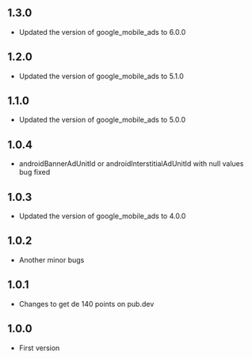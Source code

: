 ## 1.3.0
* Updated the version of google_mobile_ads to 6.0.0
## 1.2.0
* Updated the version of google_mobile_ads to 5.1.0
## 1.1.0
* Updated the version of google_mobile_ads to 5.0.0
## 1.0.4
* androidBannerAdUnitId or androidInterstitialAdUnitId with null values bug fixed
## 1.0.3
* Updated the version of google_mobile_ads to 4.0.0
## 1.0.2
* Another minor bugs
## 1.0.1
* Changes to get de 140 points on pub.dev
## 1.0.0

* First version
